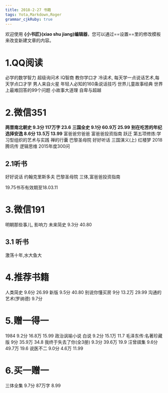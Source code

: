 ```yaml
---
title: 2018-2-27 书籍
tags: Yota,Markdown,Roger
grammar_cjkRuby: true
---
```



欢迎使用 **{小书匠}(xiao shu jiang)编辑器**，您可以通过==设置==里的修改模板来改变新建文章的内容。

# 1.QQ阅读
必学的数学智力
超级询问术
IQ智商
教你学口才
冷读术,
每天学一点说话艺术,每天学点口才学
男人来自火星
年轻人必知的160条说话技巧
世界儿童故事经典
世界上最难回答的99个问题
小故事大道理
自卑与超越

# 2.微信351
**两晋南北朝史 9.3分 117万字 23.6**
**三国全史 9.1分 60.9万 25.99**
**别在吃苦的年纪选择安逸 8.6分 13.5万 13.99**
富爸爸穷爸爸 富爸爸投资指南 
跃迁  第五项修炼:学习型组织的艺术与实践
禅的行囊  巴黎圣母院
好好听话 三国演义(上) 红楼梦 2018 腾讯传 逻辑思维 2015年度300问
## 2.1听书
好好说话 约翰克里斯多夫  巴黎圣母院  三体,富爸爸投资指南

19.75书币有效期至18.03.11

# 3.微信191
明朝那些事儿,
影响力 
未来简史 9.3分 40.80
## 3.1 听书
激荡十年,水大鱼大   

# 4.推荐书籍
人类简史  9.6分 26.99 新版 9.5分 40.80 
别说你懂买房 9分 13.2万 29.99
沟通的艺术(罗纳德) 9.7分 

# 5.赠一得一
1984 9.2分 16.8万 15.99  政治讽喻小说
白说  9.2分 15.1万 11.7
毛泽东传:名著珍藏版 9分 35.9万 34.8
我终于失去了你(全3册) 9.3分 39.6万 19.9
汪曾祺集 9.6分 49.7万 19.6
说医不二 9.0分 4.6万 11.99

# 6.买一赠一
三体全集 9.7分 87万字 8.99